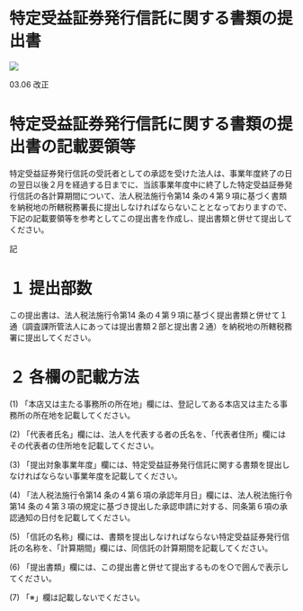 # 特定受益証券発行信託に関する書類の提出書

![](https://www.nta.go.jp/tmp/c057527e-7571-4c61-bd68-55109ed6a219/images/3ae1ae62ba1559a909d4fe13dc661c43def1afb4dde4285fb845cbfa86cf119c.jpg)

03.06 改正

# 特定受益証券発行信託に関する書類の提出書の記載要領等

特定受益証券発行信託の受託者としての承認を受けた法人は、事業年度終了の日の翌日以後２月を経過する日までに、当該事業年度中に終了した特定受益証券発行信託の各計算期間について、法人税法施行令第14 条の４第９項に基づく書類を納税地の所轄税務署長に提出しなければならないこととなっておりますので、下記の記載要領等を参考としてこの提出書を作成し、提出書類と併せて提出してください。

記

# １ 提出部数

この提出書は、法人税法施行令第14 条の４第９項に基づく提出書類と併せて１通（調査課所管法人にあっては提出書類２部と提出書２通）を納税地の所轄税務署に提出してください。

# ２ 各欄の記載方法

(1) 「本店又は主たる事務所の所在地」欄には、登記してある本店又は主たる事務所の所在地を記載してください。

(2) 「代表者氏名」欄には、法人を代表する者の氏名を、「代表者住所」欄にはその代表者の住所地を記載してください。

(3) 「提出対象事業年度」欄には、特定受益証券発行信託に関する書類を提出しなければならない事業年度を記載してください。

(4) 「法人税法施行令第14 条の４第６項の承認年月日」欄には、法人税法施行令第14 条の４第３項の規定に基づき提出した承認申請に対する、同条第６項の承認通知の日付を記載してください。

(5) 「信託の名称」欄には、書類を提出しなければならない特定受益証券発行信託の名称を、「計算期間」欄には、同信託の計算期間を記載してください。

(6) 「提出書類」欄には、この提出書と併せて提出するものを○で囲んで表示してください。

(7) 「※」欄は記載しないでください。